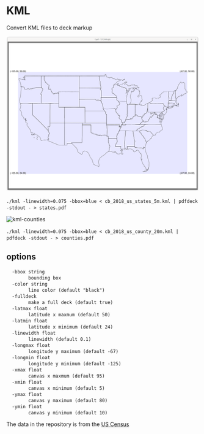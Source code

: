 # KML

Convert KML files to deck markup

![kml-example](us-states.png)

```./kml -linewidth=0.075 -bbox=blue < cb_2018_us_states_5m.kml | pdfdeck -stdout - > states.pdf```

![kml-counties](us-counties.png)

```./kml -linewidth=0.075 -bbox=blue < cb_2018_us_county_20m.kml | pdfdeck -stdout - > counties.pdf```
## options
```
  -bbox string
    	bounding box
  -color string
    	line color (default "black")
  -fulldeck
    	make a full deck (default true)
  -latmax float
    	latitude x maxmum (default 50)
  -latmin float
    	latitude x minimum (default 24)
  -linewidth float
    	linewidth (default 0.1)
  -longmax float
    	longitude y maximum (default -67)
  -longmin float
    	longitude y minimum (default -125)
  -xmax float
    	canvas x maxmum (default 95)
  -xmin float
    	canvas x minimum (default 5)
  -ymax float
    	canvas y maximum (default 80)
  -ymin float
    	canvas y minimum (default 10)

```

The data in the repository is from the [US Census](https://www.census.gov/geographies/mapping-files/time-series/geo/kml-cartographic-boundary-files.html)

